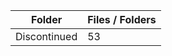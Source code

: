 | Folder       |   Files / Folders |
|--------------|-------------------|
| Discontinued |                53 |